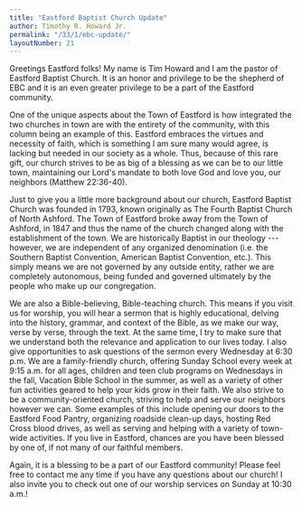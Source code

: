 ```yaml
---
title: "Eastford Baptist Church Update"
author: Timothy R. Howard Jr.
permalink: "/33/1/ebc-update/"
layoutNumber: 21
---
```

Greetings Eastford folks! My name is Tim Howard and I am the pastor of
Eastford Baptist Church. It is an honor and privilege to be the shepherd
of EBC and it is an even greater privilege to be a part of the Eastford
community.

One of the unique aspects about the Town of Eastford is how integrated
the two churches in town are with the entirety of the community, with
this column being an example of this. Eastford embraces the virtues and
necessity of faith, which is something I am sure many would agree, is
lacking but needed in our society as a whole. Thus, because of this rare
gift, our church strives to be as big of a blessing as we can be to our
little town, maintaining our Lord's mandate to both love God and love
you, our neighbors (Matthew 22:36-40).

Just to give you a little more background about our church, Eastford
Baptist Church was founded in 1793, known originally as The Fourth
Baptist Church of North Ashford. The Town of Eastford broke away from
the Town of Ashford, in 1847 and thus the name of the church changed
along with the establishment of the town. We are historically Baptist in
our theology --- however, we are independent of any organized
denomination (i.e. the Southern Baptist Convention, American Baptist
Convention, etc.). This simply means we are not governed by any outside
entity, rather we are completely autonomous, being funded and governed
ultimately by the people who make up our congregation.

We are also a Bible-believing, Bible-teaching church. This means if you
visit us for worship, you will hear a sermon that is highly educational,
delving into the history, grammar, and context of the Bible, as we make
our way, verse by verse, through the text. At the same time, I try to
make sure that we understand both the relevance and application to our
lives today. I also give opportunities to ask questions of the sermon
every Wednesday at 6:30 p.m. We are a family-friendly church, offering
Sunday School every week at 9:15 a.m. for all ages, children and teen
club programs on Wednesdays in the fall, Vacation Bible School in the
summer, as well as a variety of other fun activities geared to help your
kids grow in their faith. We also strive to be a community-oriented
church, striving to help and serve our neighbors however we can. Some
examples of this include opening our doors to the Eastford Food Pantry,
organizing roadside clean-up days, hosting Red Cross blood drives, as
well as serving and helping with a variety of town-wide activities. If
you live in Eastford, chances are you have been blessed by one of, if
not many of our faithful members.

Again, it is a blessing to be a part of our Eastford community! Please
feel free to contact me any time if you have any questions about our
church! I also invite you to check out one of our worship services on
Sunday at 10:30 a.m.!
